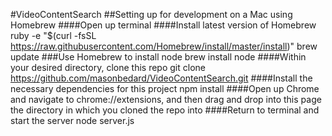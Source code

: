 #VideoContentSearch
##Setting up for development on a Mac using Homebrew
####Open up terminal
####Install latest version of Homebrew
    ruby -e "$(curl -fsSL https://raw.githubusercontent.com/Homebrew/install/master/install)"
    brew update
###Use Homebrew to install node
    brew install node
####Within your desired directory, clone this repo
    git clone https://github.com/masonbedard/VideoContentSearch.git
####Install the necessary dependencies for this project
    npm install
####Open up Chrome and navigate to chrome://extensions, and then drag and drop into this page the directory in which you cloned the repo into
####Return to terminal and start the server
    node server.js

